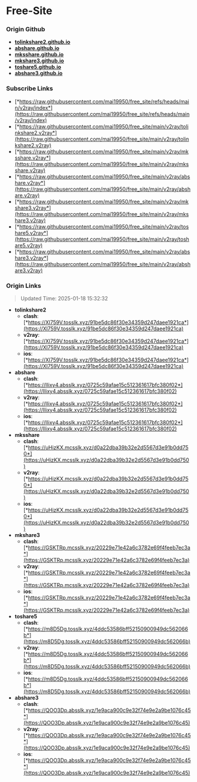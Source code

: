 # Free-Site

### Origin Github

- [**tolinkshare2.github.io**](https://github.com/tolinkshare2/tolinkshare2.github.io)
- [**abshare.github.io**](https://github.com/abshare/abshare.github.io)
- [**mksshare.github.io**](https://github.com/mksshare/mksshare.github.io)
- [**mkshare3.github.io**](https://github.com/mkshare3/mkshare3.github.io)
- [**toshare5.github.io**](https://github.com/toshare5/toshare5.github.io)
- [**abshare3.github.io**](https://github.com/abshare3/abshare3.github.io)

### Subscribe Links

- [*https://raw.githubusercontent.com/mai19950/free_site/refs/heads/main/v2ray/index*](https://raw.githubusercontent.com/mai19950/free_site/refs/heads/main/v2ray/index)
- [*https://raw.githubusercontent.com/mai19950/free_site/main/v2ray/tolinkshare2.v2ray*](https://raw.githubusercontent.com/mai19950/free_site/main/v2ray/tolinkshare2.v2ray)
- [*https://raw.githubusercontent.com/mai19950/free_site/main/v2ray/mksshare.v2ray*](https://raw.githubusercontent.com/mai19950/free_site/main/v2ray/mksshare.v2ray)
- [*https://raw.githubusercontent.com/mai19950/free_site/main/v2ray/abshare.v2ray*](https://raw.githubusercontent.com/mai19950/free_site/main/v2ray/abshare.v2ray)
- [*https://raw.githubusercontent.com/mai19950/free_site/main/v2ray/mkshare3.v2ray*](https://raw.githubusercontent.com/mai19950/free_site/main/v2ray/mkshare3.v2ray)
- [*https://raw.githubusercontent.com/mai19950/free_site/main/v2ray/toshare5.v2ray*](https://raw.githubusercontent.com/mai19950/free_site/main/v2ray/toshare5.v2ray)
- [*https://raw.githubusercontent.com/mai19950/free_site/main/v2ray/abshare3.v2ray*](https://raw.githubusercontent.com/mai19950/free_site/main/v2ray/abshare3.v2ray)

### Origin Links

> Updated Time: 2025-01-18 15:32:32

- **tolinkshare2**
  - **clash**: [*https://Xl759V.tosslk.xyz/91be5dc86f30e34359d247daee1921ca*](https://Xl759V.tosslk.xyz/91be5dc86f30e34359d247daee1921ca)
  - **v2ray**: [*https://Xl759V.tosslk.xyz/91be5dc86f30e34359d247daee1921ca*](https://Xl759V.tosslk.xyz/91be5dc86f30e34359d247daee1921ca)
  - **ios**: [*https://Xl759V.tosslk.xyz/91be5dc86f30e34359d247daee1921ca*](https://Xl759V.tosslk.xyz/91be5dc86f30e34359d247daee1921ca)
- **abshare**
  - **clash**: [*https://IIixy4.absslk.xyz/0725c59afae15c512361617bfc380f02*](https://IIixy4.absslk.xyz/0725c59afae15c512361617bfc380f02)
  - **v2ray**: [*https://IIixy4.absslk.xyz/0725c59afae15c512361617bfc380f02*](https://IIixy4.absslk.xyz/0725c59afae15c512361617bfc380f02)
  - **ios**: [*https://IIixy4.absslk.xyz/0725c59afae15c512361617bfc380f02*](https://IIixy4.absslk.xyz/0725c59afae15c512361617bfc380f02)
- **mksshare**
  - **clash**: [*https://uHizKX.mcsslk.xyz/d0a22dba39b32e2d5567d3e91b0dd750*](https://uHizKX.mcsslk.xyz/d0a22dba39b32e2d5567d3e91b0dd750)
  - **v2ray**: [*https://uHizKX.mcsslk.xyz/d0a22dba39b32e2d5567d3e91b0dd750*](https://uHizKX.mcsslk.xyz/d0a22dba39b32e2d5567d3e91b0dd750)
  - **ios**: [*https://uHizKX.mcsslk.xyz/d0a22dba39b32e2d5567d3e91b0dd750*](https://uHizKX.mcsslk.xyz/d0a22dba39b32e2d5567d3e91b0dd750)
- **mkshare3**
  - **clash**: [*https://GSKTRp.mcsslk.xyz/20229e71e42a6c3782e69f4feeb7ec3a*](https://GSKTRp.mcsslk.xyz/20229e71e42a6c3782e69f4feeb7ec3a)
  - **v2ray**: [*https://GSKTRp.mcsslk.xyz/20229e71e42a6c3782e69f4feeb7ec3a*](https://GSKTRp.mcsslk.xyz/20229e71e42a6c3782e69f4feeb7ec3a)
  - **ios**: [*https://GSKTRp.mcsslk.xyz/20229e71e42a6c3782e69f4feeb7ec3a*](https://GSKTRp.mcsslk.xyz/20229e71e42a6c3782e69f4feeb7ec3a)
- **toshare5**
  - **clash**: [*https://m8D5Dg.tosslk.xyz/4ddc53586bff52150900949dc562066b*](https://m8D5Dg.tosslk.xyz/4ddc53586bff52150900949dc562066b)
  - **v2ray**: [*https://m8D5Dg.tosslk.xyz/4ddc53586bff52150900949dc562066b*](https://m8D5Dg.tosslk.xyz/4ddc53586bff52150900949dc562066b)
  - **ios**: [*https://m8D5Dg.tosslk.xyz/4ddc53586bff52150900949dc562066b*](https://m8D5Dg.tosslk.xyz/4ddc53586bff52150900949dc562066b)
- **abshare3**
  - **clash**: [*https://QOO3Dp.absslk.xyz/1e9aca900c9e32f74e9e2a9be1076c45*](https://QOO3Dp.absslk.xyz/1e9aca900c9e32f74e9e2a9be1076c45)
  - **v2ray**: [*https://QOO3Dp.absslk.xyz/1e9aca900c9e32f74e9e2a9be1076c45*](https://QOO3Dp.absslk.xyz/1e9aca900c9e32f74e9e2a9be1076c45)
  - **ios**: [*https://QOO3Dp.absslk.xyz/1e9aca900c9e32f74e9e2a9be1076c45*](https://QOO3Dp.absslk.xyz/1e9aca900c9e32f74e9e2a9be1076c45)
